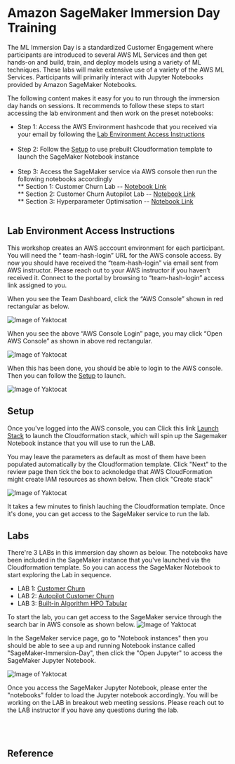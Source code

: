# Amazon SageMaker Immersion Day Training

The ML Immersion Day is a standardized Customer Engagement where participants are introduced to several AWS ML Services and then get hands-on and build, train, and deploy models using a variety of ML techniques. These labs will make extensive use of a variety of the AWS ML Services. Participants will primarily interact with Jupyter Notebooks provided by Amazon SageMaker Notebooks.

The following content makes it easy for you to run through the immersion day hands on sessions. It recommends to follow these steps to start accessing the lab environment and then work on the preset notebooks:

* Step 1: Access the AWS Environment hashcode that you received via your email by following the [Lab Environment Access Instructions](#Lab-Environment-Access-Instructions)<br /><br />
* Step 2: Follow the [Setup](#Setup) to use prebuilt Cloudformation template to launch the SageMaker Notebook instance<br /><br />
* Step 3: Access the SageMaker service via AWS console then run the following notebooks accordingly<br />
** Section 1: Customer Churn Lab -- [Notebook Link](https://github.com/tom5610/sagemaker-immersion-day/blob/master/notebooks/customer_churn/xgboost_sagemaker_customer_churn.ipynb)<br />
** Section 2: Customer Churn Autopilot Lab -- [Notebook Link](https://github.com/tom5610/sagemaker-immersion-day/blob/master/notebooks/customer_churn/xgboost_sagemaker_customer_churn.ipynb/)<br />
** Section 3: Hyperparameter Optimisation -- [Notebook Link](https://github.com/tom5610/sagemaker-immersion-day/blob/master/notebooks/builtin_algorithm_hpo_tabular/SageMaker%20XGBoost%20HPO.ipynb)<br /><br />

## Lab Environment Access Instructions

This workshop creates an AWS acccount environment for each participant. You will need the “ team-hash-login”  URL for the AWS console access. By now you should have received the “team-hash-login” via email sent from AWS instructor. Please reach out to your AWS instructor if you haven’t received it.
Connect to the portal by browsing to “team-hash-login” access link assigned to you.  <br />

When you see the Team Dashboard, click the “AWS Console” shown in red rectangular as below.

![Image of Yaktocat](https://github.com/tom5610/sagemaker-immersion-day/blob/master/images/101.png)
<br />

When you see the above “AWS Console Login” page, you may click “Open AWS Console” as shown in above red rectangular.  <br />

![Image of Yaktocat](https://github.com/tom5610/sagemaker-immersion-day/blob/master/images/102.png)

When this has been done, you should be able to login to the AWS console. Then you can follow the [Setup](#Setup) to launch.  <br />

![Image of Yaktocat](https://github.com/tom5610/sagemaker-immersion-day/blob/master/images/103.png)<br />


## Setup

Once you've logged into the AWS console, you can Click this link [Launch Stack](https://console.aws.amazon.com/cloudformation/home?region=us-east-1#/stacks/new?stackName=SageMaker-Immersion-Day&templateURL=https://lfs-immersion-day-2020902.s3.amazonaws.com/sagemaker-immersion-day.yaml) to launch the Cloudformation stack, which will spin up the Sagemaker Notebook instance that you will use to run the LAB.

You may leave the parameters as default as most of them have been populated automatically by the Cloudformation template. Click "Next" to the review page then tick the box to acknoledge that AWS CloudFormation might create IAM resources as shown below. Then click "Create stack"

![Image of Yaktocat](https://github.com/tom5610/sagemaker-immersion-day/blob/master/images/104.png)

It takes a few minutes to finish lauching the Cloudformation template. Once it's done, you can get access to the SageMaker service to run the lab.
<br />


## Labs

There're 3 LABs in this immersion day shown as below. The notebooks have been included in the SageMaker instance that you've launched via the Cloudformation template. So you can access the SageMaker Notebook to start exploring the Lab in sequence.

* LAB 1: [Customer Churn](notebooks/Lab1_customer_churn/xgboost_sagemaker_customer_churn.ipynb)
* LAB 2: [Autopilot Customer Churn](https://github.com/tom5610/sagemaker-immersion-day/blob/master/notebooks/Lab2_autopilot_customer_churn/autopilot_customer_churn.ipynb)
* LAB 3: [Built-in Algorithm HPO Tabular](notebooks/Lab3_builtin_algorithm_hpo_tabular/SageMaker%20XGBoost%20HPO.ipynb)<br />

To start the lab, you can get access to the SageMaker service through the search bar in AWS console as shown below.
![Image of Yaktocat](https://github.com/tom5610/sagemaker-immersion-day/blob/master/images/105.png)

In the SageMaker service page, go to "Notebook instances" then you should be able to see a up and running Notebook instance called "SageMaker-Immersion-Day", then click the "Open Jupyter" to access the SageMaker Jupyter Notebook.

![Image of Yaktocat](https://github.com/tom5610/sagemaker-immersion-day/blob/master/images/106.png)

Once you access the SageMaker Jupyter Notebook, please enter the "notebooks" folder to load the Jupyter notebook accordingly. You will be working on the LAB in breakout web meeting sessions. Please reach out to the LAB instructor if you have any questions during the lab.



<br /><br />
## Reference
